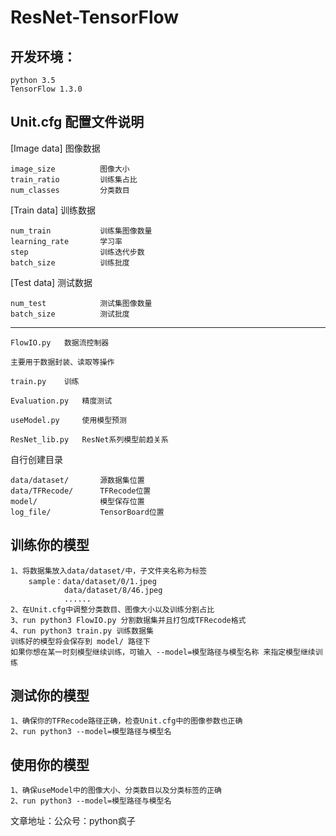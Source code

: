# ResNet-TensorFlow
开发环境：
--------
    python 3.5
    TensorFlow 1.3.0

Unit.cfg    配置文件说明
-----------------------

[Image data]        图像数据

    image_size          图像大小
    train_ratio         训练集占比
    num_classes         分类数目

[Train data]        训练数据

    num_train           训练集图像数量
    learning_rate       学习率
    step                训练迭代步数
    batch_size          训练批度

[Test data]         测试数据

    num_test            测试集图像数量
    batch_size          测试批度

--------------------------------------

    FlowIO.py   数据流控制器

    主要用于数据封装、读取等操作
    
    train.py    训练
    
    Evaluation.py   精度测试
    
    useModel.py     使用模型预测
    
    ResNet_lib.py   ResNet系列模型前趋关系

    
自行创建目录 

    data/dataset/       源数据集位置
    data/TFRecode/      TFRecode位置
    model/              模型保存位置
    log_file/           TensorBoard位置

训练你的模型
-----------
    1、将数据集放入data/dataset/中，子文件夹名称为标签
        sample：data/dataset/0/1.jpeg
                data/dataset/8/46.jpeg
                ......
    2、在Unit.cfg中调整分类数目、图像大小以及训练分割占比
    3、run python3 FlowIO.py 分割数据集并且打包成TFRecode格式
    4、run python3 train.py 训练数据集
    训练好的模型将会保存到 model/ 路径下
    如果你想在某一时刻模型继续训练，可输入 --model=模型路径与模型名称 来指定模型继续训练
测试你的模型
-----------
    1、确保你的TFRecode路径正确，检查Unit.cfg中的图像参数也正确
    2、run python3 --model=模型路径与模型名
使用你的模型
-----------
    1、确保useModel中的图像大小、分类数目以及分类标签的正确
    2、run python3 --model=模型路径与模型名
    
文章地址：公众号：python疯子

